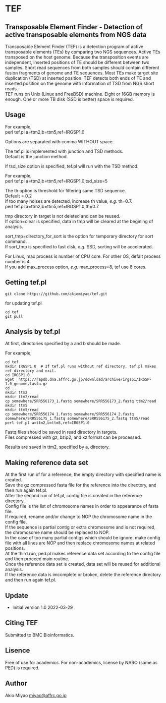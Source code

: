 # TEF
## Transposable Element Finder - Detection of active transposable elements from NGS data  
Transposable Element Finder (TEF) is a detection program of active transposable elements (TEs) by comparing two NGS sequences.
Active TEs transposed on the host genome. Because the transposition events are independent, inserted positions of TE should be different between two samples.
Short read sequences from both samples should contain different fusion fragments of genome and TE sequences.
Most TEs make target site duplication (TSD) at inserted position.
TEF detects both ends of TE and inserted position on the genome with information of TSD from NGS short reads.  
TEF runs on Unix (Linux and FreeBSD) machine.  Eight or 16GB memory is enough. One or more TB disk (SSD is better) space is required.   

## Usage

For example,  
perl tef.pl a=ttm2,b=ttm5,ref=IRGSP1.0  

Options are separated with comma WITHOUT space.  

The tef.pl is implemented with junction and TSD methods.  
Default is the junction method.  

If tsd_size option is specified, tef.pl will run with the TSD method.  

For example,  
perl tef.pl a=ttm2,b=ttm5,ref=IRGSP1.0,tsd_size=5  

The th option is threshold for filtering same TSD sequence.  
Default = 0.2  
If too many noises are detected, increase th value, *e.g.* th=0.7.  
perl tef.pl a=ttm2,b=ttm5,ref=IRGSP1.0,th=0.7  

tmp directory in target is not deleted and can be reused.  
If option=clear is specified, data in tmp will be cleared at the begining of analysis.  
  
sort_tmp=directory_for_sort is the option for temporary directory for sort command.  
If sort_tmp is specified to fast disk, *e.g.* SSD, sorting will be accelerated.  

For Linux, max process is number of CPU core. For other OS, defalt process number is 4.  
If you add max_process option, *e.g.* max_process=8, tef use 8 cores.  

## Getting tef.pl
```
git clone https://github.com/akiomiyao/tef.git   
```
for updating tef.pl  
```
cd tef  
git pull  
```
  
## Analysis by tef.pl  
At first, directories specified by a and b should be made.  
  
For example,  
```
cd tef  
mkdir IRGSP1.0  # If tef.pl runs without ref directory, tef.pl makes ref directory and exit.
cd IRGSP1.0  
wget  https://rapdb.dna.affrc.go.jp/download/archive/irgsp1/IRGSP-1.0_genome.fasta.gz  
cd ..  
mkdir ttm2  
mkdir ttm2/read  
cp somewhere/SRR556173_1.fastq somewhere/SRR556173_2.fastq ttm2/read  
mkdir ttm5  
mkdir ttm5/read  
cp somewhere/SRR556174_1.fastq somewhere/SRR556174_2.fastq somewhere/SRR556175_1.fastq somewhere/SRR556175_2.fastq ttm5/read  
perl tef.pl a=ttm2,b=ttm5,ref=IRGSP1.0
```

Fastq files should be saved in read directory in targets.  
Files compressed with gz, bzip2, and xz format can be processed.  
  
Results are saved in ttm2, specified by a,  directory.

## Making reference data set
At the first run of for a reference, the empty directory with specified name is created.  
Save the gz compressed fasta file for the reference into the directory, and then run again tef.pl.  
After the second run of tef.pl, config file is created in the reference directory.  
Config file is the list of chromosome names in order to appearance of fasta file.  
If required, rename and/or change to NOP the chromosome name in the config file.  
If the sequence is partial contig or extra chromosome and is not required, the chromosome name should be replaced to NOP.  
In the case of too many partial contigs which should be ignore, make config file with all lines are NOP and then replace chromosome names at related positions.  
At the third run, ped.pl makes reference data set according to the config file and then proceed main routine.  
Once the reference data set is created, data set will be reused for additional analysis.  
If the reference data is imcomplete or broken, delete the reference directory and then run again tef.pl.  

## Update
- Initial version 1.0 2022-03-29

## Citing TEF
Submitted to BMC Bioinformatics. 

## Lisence
Free of use for academics. For non-academics, license by NARO (same as PED) is required.  

## Author 
Akio Miyao miyao@affrc.go.jp
